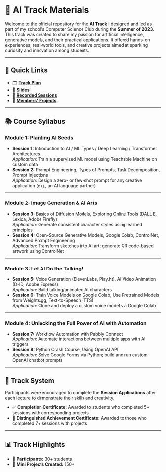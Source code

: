 # 🧠 AI Track Materials

Welcome to the official repository for the **AI Track** I designed and led as part of my school's Computer Science Club during the **Summer of 2023**. This track was created to share my passion for artificial intelligence, generative models, and their practical applications. It offered hands-on experiences, real-world tools, and creative projects aimed at sparking curiosity and innovation among students.

---

## 🔗 Quick Links
- 🗂️ **[Track Plan](https://drive.google.com/file/d/1SPOPNGxbzwwScjqZ88hO9_BH_PLfvXIp/view?usp=drive_link)**
- 📑 **[Slides](https://drive.google.com/drive/folders/1bWj0r2JpbLi9bGMAwXPCz6t12Ld2fG4m?usp=drive_link)**
- 🎥 **[Recorded Sessions](https://drive.google.com/drive/folders/13ilwsvGJDzAjPc3gnWHVpUpIQMZYQVLE?usp=drive_link)**
- 🚀 **[Members' Projects](https://drive.google.com/drive/folders/1UNJlrgeO6Kz_TE773GYHWuES8cEJDeGi?usp=drive_link)**

---

## 📚 Course Syllabus

### **Module 1: Planting AI Seeds**
- **Session 1:** Introduction to AI / ML Types / Deep Learning / Transformer Architectures  
  *Application:* Train a supervised ML model using Teachable Machine on custom data  
- **Session 2:** Prompt Engineering, Types of Prompts, Task Decomposition, Prompt Injections  
  *Application:* Design a zero- or few-shot prompt for any creative application (e.g., an AI language partner)

---

### **Module 2: Image Generation & AI Arts**
- **Session 3:** Basics of Diffusion Models, Exploring Online Tools (DALL·E, Lexica, Adobe Firefly)  
  *Application:* Generate consistent character styles using learned principles  
- **Session 4:** Open-Source Generative Models, Google Colab, ControlNet, Advanced Prompt Engineering  
  *Application:* Transform sketches into AI art; generate QR code-based artwork using ControlNet

---

### **Module 3: Let AI Do the Talking!**
- **Session 5:** Voice Generation (ElevenLabs, Play.ht), AI Video Animation (D-ID, Adobe Express)  
  *Application:* Build talking/animated AI characters  
- **Session 6:** Train Voice Models on Google Colab, Use Pretrained Models from Weights.gg, Text-to-Speech (TTS)  
  *Application:* Clone and deploy a custom voice model via Google Colab

---

### **Module 4: Unlocking the Full Power of AI with Automation**
- **Session 7:** Workflow Automation with Pabbly Connect  
  *Application:* Automate interactions between multiple apps with AI triggers  
- **Session 8:** Python Crash Course, Using OpenAI API  
  *Application:* Solve Google Forms via Python; build and run custom OpenAI chatbot prompts

---

## 🧪 Track System

Participants were encouraged to complete the **Session Applications** after each lecture to demonstrate their skills and creativity.

- ✅ **Completion Certificate:** Awarded to students who completed 5+ sessions with corresponding projects  
- 🌟 **Distinguished Achievement Certificate:** Awarded to those who completed 7+ sessions with projects  

---

## 📊 Track Highlights

- 👥 **Participants:** 30+ students  
- 🧩 **Mini Projects Created:** 150+  


